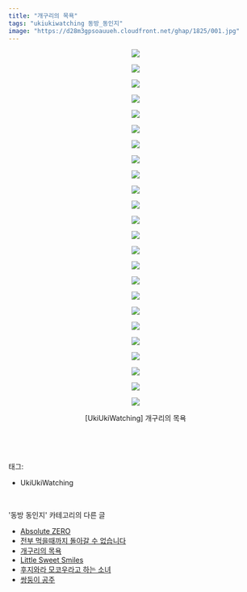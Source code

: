 ```yaml
---
title: "개구리의 목욕"
tags: "ukiukiwatching 동방_동인지"
image: "https://d28m3gpsoauueh.cloudfront.net/ghap/1825/001.jpg"
---
```

<div class="article">
<p style="text-align: center; clear: none; float: none;"><img src="{{ site.imgserver4 }}/ghap/1825/001.jpg"/></p>
<p style="text-align: center; clear: none; float: none;"><img src="{{ site.imgserver4 }}/ghap/1825/002.jpg"/></p>
<p style="text-align: center; clear: none; float: none;"><img src="{{ site.imgserver4 }}/ghap/1825/003.jpg"/></p>
<p style="text-align: center; clear: none; float: none;"><img src="{{ site.imgserver4 }}/ghap/1825/004.jpg"/></p>
<p style="text-align: center; clear: none; float: none;"><img src="{{ site.imgserver4 }}/ghap/1825/005.jpg"/></p>
<p style="text-align: center; clear: none; float: none;"><img src="{{ site.imgserver4 }}/ghap/1825/006.jpg"/></p>
<p style="text-align: center; clear: none; float: none;"><img src="{{ site.imgserver4 }}/ghap/1825/007.jpg"/></p>
<p style="text-align: center; clear: none; float: none;"><img src="{{ site.imgserver4 }}/ghap/1825/008.jpg"/></p>
<p style="text-align: center; clear: none; float: none;"><img src="{{ site.imgserver4 }}/ghap/1825/009.jpg"/></p>
<p style="text-align: center; clear: none; float: none;"><img src="{{ site.imgserver4 }}/ghap/1825/010.jpg"/></p>
<p style="text-align: center; clear: none; float: none;"><img src="{{ site.imgserver4 }}/ghap/1825/011.jpg"/></p>
<p style="text-align: center; clear: none; float: none;"><img src="{{ site.imgserver4 }}/ghap/1825/012.jpg"/></p>
<p style="text-align: center; clear: none; float: none;"><img src="{{ site.imgserver4 }}/ghap/1825/013.jpg"/></p>
<p style="text-align: center; clear: none; float: none;"><img src="{{ site.imgserver4 }}/ghap/1825/014.jpg"/></p>
<p style="text-align: center; clear: none; float: none;"><img src="{{ site.imgserver4 }}/ghap/1825/015.jpg"/></p>
<p style="text-align: center; clear: none; float: none;"><img src="{{ site.imgserver4 }}/ghap/1825/016.jpg"/></p>
<p style="text-align: center; clear: none; float: none;"><img src="{{ site.imgserver4 }}/ghap/1825/017.jpg"/></p>
<p style="text-align: center; clear: none; float: none;"><img src="{{ site.imgserver4 }}/ghap/1825/018.jpg"/></p>
<p style="text-align: center; clear: none; float: none;"><img src="{{ site.imgserver4 }}/ghap/1825/019.jpg"/></p>
<p style="text-align: center; clear: none; float: none;"><img src="{{ site.imgserver4 }}/ghap/1825/020.jpg"/></p>
<p style="text-align: center; clear: none; float: none;"><img src="{{ site.imgserver4 }}/ghap/1825/021.jpg"/></p>
<p style="text-align: center; clear: none; float: none;"><img src="{{ site.imgserver4 }}/ghap/1825/022.jpg"/></p>
<p style="text-align: center; clear: none; float: none;"><img src="{{ site.imgserver4 }}/ghap/1825/023.jpg"/></p>
<p style="text-align: center; clear: none; float: none;"><img src="{{ site.imgserver4 }}/ghap/1825/024.jpg"/></p>
<p style="text-align: center; clear: none; float: none;">[UkiUkiWatching] 개구리의 목욕</p>
<p><br/></p>
</div><br/>
<div class="tagTrail">
<p>태그: </p>
<ul>
<li>UkiUkiWatching</li>
</ul>
</div><br/>
<div class="another">
<p>'동방 동인지' 카테고리의 다른 글</p>
<ul>
<li><a href="/ghap_1834">Absolute ZERO</a></li>
<li><a href="/ghap_1826">전부 먹을때까지 돌아갈 수 없습니다</a></li>
<li><a href="/ghap_1825">개구리의 목욕</a></li>
<li><a href="/ghap_1824">Little Sweet Smiles</a></li>
<li><a href="/ghap_1823">후지와라 모코우라고 하는 소녀</a></li>
<li><a href="/ghap_1822">쌍둥이 공주</a></li>
</ul>
</div><br/>
<div class="cb_module cb_fluid">
<div class="cb_wrt cb_profile">
</div><!-- commentList close -->
</div><br/>
